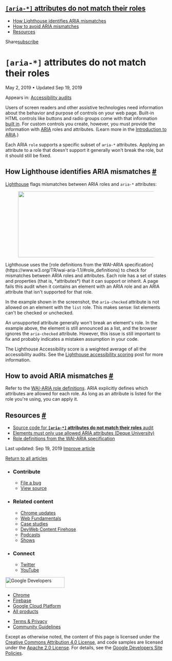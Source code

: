 ## <a href="#lesscodegreateraria-*lesscodegreater-attributes-do-not-match-their-roles" class="w-toc__header--link"><code>[aria-\*]</code> attributes do not match their roles</a>

- [How Lighthouse identifies ARIA mismatches](#how-lighthouse-identifies-aria-mismatches)
- [How to avoid ARIA mismatches](#how-to-avoid-aria-mismatches)
- [Resources](#resources)

Share<a href="/newsletter/" class="gc-analytics-event w-actions__fab w-actions__fab--subscribe"><span>subscribe</span></a>

# `[aria-*]` attributes do not match their roles

May 2, 2019 <span class="w-author__separator">•</span> Updated Sep 19, 2019

<span class="w-post-signpost__title">Appears in:</span> <a href="/lighthouse-accessibility" class="w-post-signpost__link">Accessibility audits</a>

Users of screen readers and other assistive technologies need information about the behavior and purpose of controls on your web page. Built-in HTML controls like buttons and radio groups come with that information [built in](/use-semantic-html). For custom controls you create, however, you must provide the information with [ARIA](https://www.w3.org/TR/wai-aria-1.1/#role_definitions) roles and attributes. (Learn more in the [Introduction to ARIA](https://developers.google.com/web/fundamentals/accessibility/semantics-aria/).)

Each ARIA `role` supports a specific subset of `aria-*` attributes. Applying an attribute to a role that doesn't support it generally won't break the role, but it should still be fixed.

## How Lighthouse identifies ARIA mismatches <a href="#how-lighthouse-identifies-aria-mismatches" class="w-headline-link">#</a>

[Lighthouse](https://developers.google.com/web/tools/lighthouse) flags mismatches between ARIA roles and `aria-*` attributes:

<figure><img src="https://web-dev.imgix.net/image/tcFciHGuF3MxnTr1y5ue01OGLBn2/cvvXT1n2vOJrdhotI58T.png?auto=format" class="w-screenshot" sizes="(min-width: 800px) 800px, calc(100vw - 48px)" srcset="https://web-dev.imgix.net/image/tcFciHGuF3MxnTr1y5ue01OGLBn2/cvvXT1n2vOJrdhotI58T.png?auto=format&amp;w=200 200w, https://web-dev.imgix.net/image/tcFciHGuF3MxnTr1y5ue01OGLBn2/cvvXT1n2vOJrdhotI58T.png?auto=format&amp;w=228 228w, https://web-dev.imgix.net/image/tcFciHGuF3MxnTr1y5ue01OGLBn2/cvvXT1n2vOJrdhotI58T.png?auto=format&amp;w=260 260w, https://web-dev.imgix.net/image/tcFciHGuF3MxnTr1y5ue01OGLBn2/cvvXT1n2vOJrdhotI58T.png?auto=format&amp;w=296 296w, https://web-dev.imgix.net/image/tcFciHGuF3MxnTr1y5ue01OGLBn2/cvvXT1n2vOJrdhotI58T.png?auto=format&amp;w=338 338w, https://web-dev.imgix.net/image/tcFciHGuF3MxnTr1y5ue01OGLBn2/cvvXT1n2vOJrdhotI58T.png?auto=format&amp;w=385 385w, https://web-dev.imgix.net/image/tcFciHGuF3MxnTr1y5ue01OGLBn2/cvvXT1n2vOJrdhotI58T.png?auto=format&amp;w=439 439w, https://web-dev.imgix.net/image/tcFciHGuF3MxnTr1y5ue01OGLBn2/cvvXT1n2vOJrdhotI58T.png?auto=format&amp;w=500 500w, https://web-dev.imgix.net/image/tcFciHGuF3MxnTr1y5ue01OGLBn2/cvvXT1n2vOJrdhotI58T.png?auto=format&amp;w=571 571w, https://web-dev.imgix.net/image/tcFciHGuF3MxnTr1y5ue01OGLBn2/cvvXT1n2vOJrdhotI58T.png?auto=format&amp;w=650 650w, https://web-dev.imgix.net/image/tcFciHGuF3MxnTr1y5ue01OGLBn2/cvvXT1n2vOJrdhotI58T.png?auto=format&amp;w=741 741w, https://web-dev.imgix.net/image/tcFciHGuF3MxnTr1y5ue01OGLBn2/cvvXT1n2vOJrdhotI58T.png?auto=format&amp;w=845 845w, https://web-dev.imgix.net/image/tcFciHGuF3MxnTr1y5ue01OGLBn2/cvvXT1n2vOJrdhotI58T.png?auto=format&amp;w=964 964w, https://web-dev.imgix.net/image/tcFciHGuF3MxnTr1y5ue01OGLBn2/cvvXT1n2vOJrdhotI58T.png?auto=format&amp;w=1098 1098w, https://web-dev.imgix.net/image/tcFciHGuF3MxnTr1y5ue01OGLBn2/cvvXT1n2vOJrdhotI58T.png?auto=format&amp;w=1252 1252w, https://web-dev.imgix.net/image/tcFciHGuF3MxnTr1y5ue01OGLBn2/cvvXT1n2vOJrdhotI58T.png?auto=format&amp;w=1428 1428w, https://web-dev.imgix.net/image/tcFciHGuF3MxnTr1y5ue01OGLBn2/cvvXT1n2vOJrdhotI58T.png?auto=format&amp;w=1600 1600w" width="800" height="206" /></figure>Lighthouse uses the [role definitions from the WAI-ARIA specification](https://www.w3.org/TR/wai-aria-1.1/#role_definitions) to check for mismatches between ARIA roles and attributes. Each role has a set of states and properties (that is, *attributes*) that it can support or inherit. A page fails this audit when it contains an element with an ARIA role and an ARIA attribute that isn't supported for that role.

In the example shown in the screenshot, the `aria-checked` attribute is not allowed on an element with the `list` role. This makes sense: list elements can't be checked or unchecked.

An unsupported attribute generally won't break an element's role. In the example above, the element is still announced as a list, and the browser ignores the `aria-checked` attribute. However, this issue is still important to fix and probably indicates a mistaken assumption in your code.

The Lighthouse Accessibility score is a weighted average of all the accessibility audits. See the [Lighthouse accessibility scoring](/accessibility-scoring) post for more information.

## How to avoid ARIA mismatches <a href="#how-to-avoid-aria-mismatches" class="w-headline-link">#</a>

Refer to the [WAI-ARIA role definitions](https://www.w3.org/TR/wai-aria-1.1/#role_definitions). ARIA explicitly defines which attributes are allowed for each role. As long as an attribute is listed for the role you're using, you can apply it.

## Resources <a href="#resources" class="w-headline-link">#</a>

- [Source code for **`[aria-*]` attributes do not match their roles** audit](https://github.com/GoogleChrome/lighthouse/blob/master/lighthouse-core/audits/accessibility/aria-allowed-attr.js)
- [Elements must only use allowed ARIA attributes (Deque University)](https://dequeuniversity.com/rules/axe/3.3/aria-allowed-attr)
- [Role definitions from the WAI-ARIA specification](https://www.w3.org/TR/wai-aria-1.1/#role_definitions)

<span class="w-mr--sm">Last updated: Sep 19, 2019 </span>[Improve article](https://github.com/GoogleChrome/web.dev/blob/master/src/site/content/en/lighthouse-accessibility/aria-allowed-attr/index.md)

<a href="/lighthouse-accessibility" class="gc-analytics-event w-article-navigation__link w-article-navigation__link--back w-article-navigation__link--single">Return to all articles</a>

- ### Contribute

  - <a href="https://github.com/GoogleChrome/web.dev/issues/new?assignees=&amp;labels=bug&amp;template=bug_report.md&amp;title=" class="w-footer__linkbox-link">File a bug</a>
  - <a href="https://github.com/googlechrome/web.dev" class="w-footer__linkbox-link">View source</a>

- ### Related content

  - <a href="https://blog.chromium.org/" class="w-footer__linkbox-link">Chrome updates</a>
  - <a href="https://developers.google.com/web/" class="w-footer__linkbox-link">Web Fundamentals</a>
  - <a href="https://developers.google.com/web/showcase/" class="w-footer__linkbox-link">Case studies</a>
  - <a href="https://devwebfeed.appspot.com/" class="w-footer__linkbox-link">DevWeb Content Firehose</a>
  - <a href="/podcasts/" class="w-footer__linkbox-link">Podcasts</a>
  - <a href="/shows/" class="w-footer__linkbox-link">Shows</a>

- ### Connect

  - <a href="https://www.twitter.com/ChromiumDev" class="w-footer__linkbox-link">Twitter</a>
  - <a href="https://www.youtube.com/user/ChromeDevelopers" class="w-footer__linkbox-link">YouTube</a>

<a href="https://developers.google.com/" class="w-footer__utility-logo-link"><img src="/images/lockup-color.png" alt="Google Developers" class="w-footer__utility-logo" width="185" height="33" /></a>

- <a href="https://developer.chrome.com/" class="w-footer__utility-link">Chrome</a>
- <a href="https://firebase.google.com/" class="w-footer__utility-link">Firebase</a>
- <a href="https://cloud.google.com/" class="w-footer__utility-link">Google Cloud Platform</a>
- <a href="https://developers.google.com/products" class="w-footer__utility-link">All products</a>

<!-- -->

- <a href="https://policies.google.com/" class="w-footer__utility-link">Terms &amp; Privacy</a>
- <a href="/community-guidelines/" class="w-footer__utility-link">Community Guidelines</a>

Except as otherwise noted, the content of this page is licensed under the [Creative Commons Attribution 4.0 License](https://creativecommons.org/licenses/by/4.0/), and code samples are licensed under the [Apache 2.0 License](https://www.apache.org/licenses/LICENSE-2.0). For details, see the [Google Developers Site Policies](https://developers.google.com/terms/site-policies).
